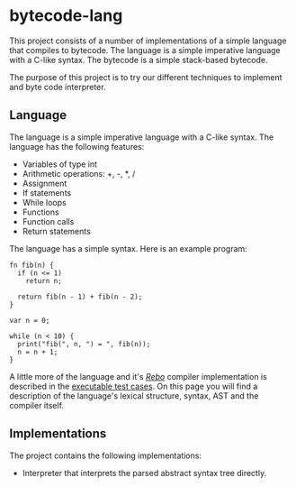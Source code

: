 # bytecode-lang

This project consists of a number of implementations of a simple language that
compiles to bytecode. The language is a simple imperative language with a C-like
syntax. The bytecode is a simple stack-based bytecode.

The purpose of this project is to try our different techniques to implement and
byte code interpreter.

## Language

The language is a simple imperative language with a C-like syntax. The language
has the following features:

- Variables of type int
- Arithmetic operations: +, -, *, /
- Assignment
- If statements
- While loops
- Functions
- Function calls
- Return statements

The language has a simple syntax. Here is an example program:

```
fn fib(n) {
  if (n <= 1)
    return n;

  return fib(n - 1) + fib(n - 2);
}

var n = 0;

while (n < 10) {
  print("fib(", n, ") = ", fib(n));
  n = n + 1;
}
```

 A little more of the language and it's [*Rebo*](https://github.com/graeme-lockley/rebo-lang) compiler implementation is described in the [executable test cases](./src-compiler/parser.md).  On this page you will find a description of the language's lexical structure, syntax, AST and the compiler itself.

## Implementations

The project contains the following implementations:

- Interpreter that interprets the parsed abstract syntax tree directly.
